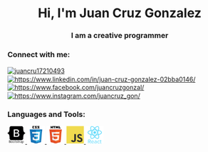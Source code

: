 <h1 align="center">Hi, I'm Juan Cruz Gonzalez</h1>
<h3 align="center">I am a creative programmer</h3>

<h3 align="left">Connect with me:</h3>
<p align="left">
<a target="blank" href="https://twitter.com/juancru17210493" ><img align="center" src="https://raw.githubusercontent.com/rahuldkjain/github-profile-readme-generator/master/src/images/icons/Social/twitter.svg" alt="juancru17210493" height="30" width="40" /></a>
<a target="blank" href="https://www.linkedin.com/in/juan-cruz-gonzalez-02bba0146/" ><img align="center" src="https://raw.githubusercontent.com/rahuldkjain/github-profile-readme-generator/master/src/images/icons/Social/linked-in-alt.svg" alt="https://www.linkedin.com/in/juan-cruz-gonzalez-02bba0146/" height="30" width="40" /></a>
<a target="blank" href="https://www.facebook.com/juancruzgonzal/" ><img align="center" src="https://raw.githubusercontent.com/rahuldkjain/github-profile-readme-generator/master/src/images/icons/Social/facebook.svg" alt="https://www.facebook.com/juancruzgonzal/" height="30" width="40" /></a>
<a  target="blank" href="https://www.instagram.com/juancruz_gon/"><img align="center" src="https://raw.githubusercontent.com/rahuldkjain/github-profile-readme-generator/master/src/images/icons/Social/instagram.svg" alt="https://www.instagram.com/juancruz_gon/" height="30" width="40" /></a>
</p>

<h3 align="left">Languages and Tools:</h3>
<p align="left"> <a href="https://getbootstrap.com" target="_blank" rel="noreferrer"> <img src="https://raw.githubusercontent.com/devicons/devicon/master/icons/bootstrap/bootstrap-plain-wordmark.svg" alt="bootstrap" width="40" height="40"/> </a> <a href="https://www.w3schools.com/css/" target="_blank" rel="noreferrer"> <img src="https://raw.githubusercontent.com/devicons/devicon/master/icons/css3/css3-original-wordmark.svg" alt="css3" width="40" height="40"/> </a> <a href="https://www.w3.org/html/" target="_blank" rel="noreferrer"> <img src="https://raw.githubusercontent.com/devicons/devicon/master/icons/html5/html5-original-wordmark.svg" alt="html5" width="40" height="40"/> </a> <a href="https://developer.mozilla.org/en-US/docs/Web/JavaScript" target="_blank" rel="noreferrer"> <img src="https://raw.githubusercontent.com/devicons/devicon/master/icons/javascript/javascript-original.svg" alt="javascript" width="40" height="40"/> </a> <a href="https://reactjs.org/" target="_blank" rel="noreferrer"> <img src="https://raw.githubusercontent.com/devicons/devicon/master/icons/react/react-original-wordmark.svg" alt="react" width="40" height="40"/> </a> </p>

